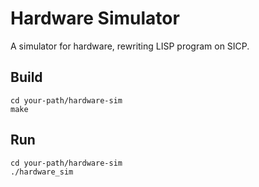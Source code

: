 # Hardware Simulator
A simulator for hardware, rewriting LISP program on SICP.

## Build

```
cd your-path/hardware-sim
make
```

## Run

```
cd your-path/hardware-sim
./hardware_sim
```
